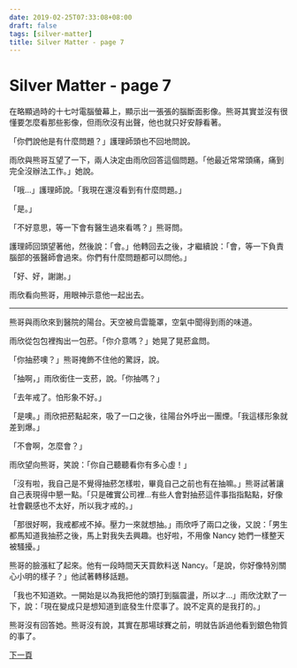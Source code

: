 ```yaml
---
date: 2019-02-25T07:33:08+08:00
draft: false
tags: [silver-matter]
title: Silver Matter - page 7
---
```


# Silver Matter - page 7

在略顯過時的十七吋電腦螢幕上，顯示出一張張的腦斷面影像。熊哥其實並沒有很懂要怎麼看那些影像，但雨欣沒有出聲，他也就只好安靜看著。

「你們說他是有什麼問題？」護理師頭也不回地問說。

雨欣與熊哥互望了一下，兩人決定由雨欣回答這個問題。「他最近常常頭痛，痛到完全沒辦法工作。」她說。

「哦...」護理師說。「我現在還沒看到有什麼問題。」

「是。」

「不好意思，等一下會有醫生過來看嗎？」熊哥問。

護理師回頭望著他，然後說：「會。」他轉回去之後，才繼續說：「會，等一下負責腦部的張醫師會過來。你們有什麼問題都可以問他。」

「好、好，謝謝。」

雨欣看向熊哥，用眼神示意他一起出去。

---- 

熊哥與雨欣來到醫院的陽台。天空被烏雲籠罩，空氣中聞得到雨的味道。

雨欣從包包裡掏出一包菸。「你介意嗎？」她晃了晃菸盒問。

「你抽菸噢？」熊哥掩飾不住他的驚訝，說。

「抽啊，」雨欣銜住一支菸，說。「你抽嗎？」

「去年戒了。怕形象不好。」

「是噢。」雨欣把菸點起來，吸了一口之後，往陽台外呼出一團煙。「我這樣形象就差到爆。」

「不會啊，怎麼會？」

雨欣望向熊哥，笑說：「你自己聽聽看你有多心虛！」

「沒有啦，我自己是不覺得抽菸怎樣啦，畢竟自己之前也有在抽嘛。」熊哥試著讓自己表現得中懇一點。「只是確實公司裡...有些人會對抽菸這件事指指點點，好像社會觀感也不太好，所以我才戒的。」

「那很好啊，我戒都戒不掉。壓力一來就想抽。」雨欣呼了兩口之後，又說：「男生都馬知道我抽菸之後，馬上對我失去興趣。也好啦，不用像 Nancy 她們一樣整天被騷擾。」

熊哥的臉漲紅了起來。他有一段時間天天買飲料送 Nancy。「是說，你好像特別關心小明的樣子？」他試著轉移話題。

「我也不知道欸。一開始是以為我把他的頭打到腦震盪，所以才...」雨欣沈默了一下，說：「現在變成只是想知道到底發生什麼事了。說不定真的是我打的。」

熊哥沒有回答她。熊哥沒有說，其實在那場球賽之前，明就告訴過他看到銀色物質的事了。

[下一頁][1]

[1]:	/short-stories/silver-matter_page-8.md